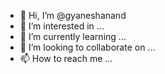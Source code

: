 - 👋 Hi, I’m @gyaneshanand
- 👀 I’m interested in ...
- 🌱 I’m currently learning ...
- 💞️ I’m looking to collaborate on ...
- 📫 How to reach me ...

<!---
gyaneshanand/gyaneshanand is a ✨ special ✨ repository because its `README.md` (this file) appears on your GitHub profile.
You can click the Preview link to take a look at your changes.
--->
